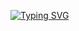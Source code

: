 <a href="https://git.io/typing-svg"><img src="https://readme-typing-svg.herokuapp.com?font=Fira+Code&size=50&pause=1000&color=F7B3F1&background=BB09FF00&center=true&random=false&width=435&lines=Hi%2C+I'm+Anastasia!" alt="Typing SVG" /></a>
